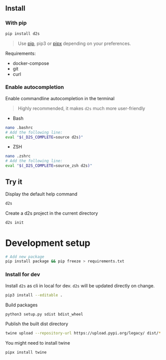 ## Install 

### With pip

```bash
pip install d2s
```

> Use [pip](https://pypi.org/project/pip/), pip3 or [pipx](https://pipxproject.github.io/pipx/) depending on your preferences.

Requirements:

* docker-compose
* git
* curl

### Enable autocompletion

Enable commandline autocompletion in the terminal

> Highly recommended, it makes `d2s` much more user-friendly

* Bash
```bash
nano .bashrc
# Add the following line:
eval "$(_D2S_COMPLETE=source d2s)"
```

* ZSH
```bash
nano .zshrc
# Add the following line:
eval "$(_D2S_COMPLETE=source_zsh d2s)"
```

## Try it

Display the default help command

```bash
d2s
```

Create a d2s project in the current directory

```bash
d2s init
```

# Development setup

```bash
# Add new package
pip install package && pip freeze > requirements.txt
```

### Install for dev

Install `d2s` as cli in local for dev. `d2s` will be updated directly on change.

```bash
pip3 install --editable .
```

Build packages
```bash
python3 setup.py sdist bdist_wheel
```

Publish the built dist directory
```bash
twine upload --repository-url https://upload.pypi.org/legacy/ dist/*
```

You might need to install twine

```bash
pipx install twine
```


